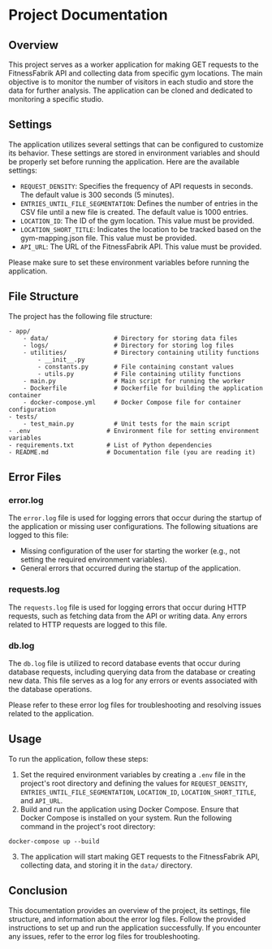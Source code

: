 # Project Documentation

## Overview
This project serves as a worker application for making GET requests to the FitnessFabrik API and collecting data from specific gym locations. The main objective is to monitor the number of visitors in each studio and store the data for further analysis. The application can be cloned and dedicated to monitoring a specific studio.

## Settings
The application utilizes several settings that can be configured to customize its behavior. These settings are stored in environment variables and should be properly set before running the application. Here are the available settings:

* `REQUEST_DENSITY`: Specifies the frequency of API requests in seconds. The default value is 300 seconds (5 minutes).
* `ENTRIES_UNTIL_FILE_SEGMENTATION`: Defines the number of entries in the CSV file until a new file is created. The default value is 1000 entries.
* `LOCATION_ID`: The ID of the gym location. This value must be provided.
* `LOCATION_SHORT_TITLE`: Indicates the location to be tracked based on the gym-mapping.json file. This value must be provided.
* `API_URL`: The URL of the FitnessFabrik API. This value must be provided.

Please make sure to set these environment variables before running the application.

## File Structure
The project has the following file structure:

```
- app/
    - data/                  # Directory for storing data files
    - logs/                  # Directory for storing log files
    - utilities/             # Directory containing utility functions
        - __init__.py
        - constants.py       # File containing constant values
        - utils.py           # File containing utility functions
    - main.py                # Main script for running the worker
    - Dockerfile             # Dockerfile for building the application container
    - docker-compose.yml     # Docker Compose file for container configuration
- tests/
    - test_main.py           # Unit tests for the main script
- .env                     # Environment file for setting environment variables
- requirements.txt         # List of Python dependencies
- README.md                # Documentation file (you are reading it)
```

## Error Files

### error.log
The `error.log` file is used for logging errors that occur during the startup of the application or missing user configurations. The following situations are logged to this file:

* Missing configuration of the user for starting the worker (e.g., not setting the required environment variables).
* General errors that occurred during the startup of the application.

### requests.log
The `requests.log` file is used for logging errors that occur during HTTP requests, such as fetching data from the API or writing data. Any errors related to HTTP requests are logged to this file.

### db.log
The `db.log` file is utilized to record database events that occur during database requests, including querying data from the database or creating new data. This file serves as a log for any errors or events associated with the database operations.

Please refer to these error log files for troubleshooting and resolving issues related to the application.

## Usage
To run the application, follow these steps:

1. Set the required environment variables by creating a `.env` file in the project's root directory and defining the values for `REQUEST_DENSITY`, `ENTRIES_UNTIL_FILE_SEGMENTATION`, `LOCATION_ID`, `LOCATION_SHORT_TITLE`, and `API_URL`.
2. Build and run the application using Docker Compose. Ensure that Docker Compose is installed on your system. Run the following command in the project's root directory:

```
docker-compose up --build
```

3. The application will start making GET requests to the FitnessFabrik API, collecting data, and storing it in the `data/` directory.

## Conclusion
This documentation provides an overview of the project, its settings, file structure, and information about the error log files. Follow the provided instructions to set up and run the application successfully. If you encounter any issues, refer to the error log files for troubleshooting.